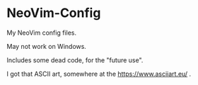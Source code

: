 # NeoVim-Config
My NeoVim config files.

May not work on Windows.

Includes some dead code, for the "future use".

I got that ASCII art, somewhere at the https://www.asciiart.eu/ .
